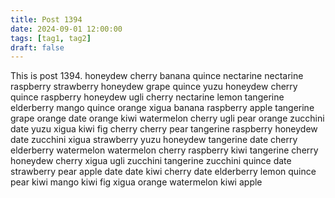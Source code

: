 ```yaml
---
title: Post 1394
date: 2024-09-01 12:00:00
tags: [tag1, tag2]
draft: false
---
```

This is post 1394.
honeydew
cherry
banana
quince
nectarine
nectarine
raspberry
strawberry
honeydew
grape
quince
yuzu
honeydew
cherry
quince
raspberry
honeydew
ugli
cherry
nectarine
lemon
tangerine
elderberry
mango
quince
orange
xigua
banana
raspberry
apple
tangerine
grape
orange
date
orange
kiwi
watermelon
cherry
ugli
pear
orange
zucchini
date
yuzu
xigua
kiwi
fig
cherry
cherry
pear
tangerine
raspberry
honeydew
date
zucchini
xigua
strawberry
yuzu
honeydew
tangerine
date
cherry
elderberry
watermelon
watermelon
cherry
raspberry
kiwi
tangerine
cherry
honeydew
cherry
xigua
ugli
zucchini
tangerine
zucchini
quince
date
strawberry
pear
apple
date
date
kiwi
cherry
date
elderberry
lemon
quince
pear
kiwi
mango
kiwi
fig
xigua
orange
watermelon
kiwi
apple
